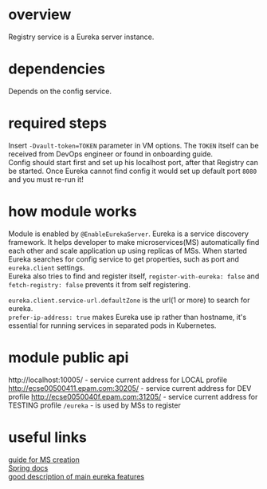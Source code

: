 # overview
Registry service is a Eureka server instance.

# dependencies
Depends on the config service.

# required steps
Insert `-Dvault-token=TOKEN` parameter in VM options. The `TOKEN` itself can be received from DevOps engineer or found in onboarding guide.  
Config should start first and set up his localhost port, after that Registry can be started. Once Eureka cannot find
config it would set up default port `8080` and you must re-run it!

# how module works
Module is enabled by `@EnableEurekaServer`. Eureka is a service discovery framework. It helps developer to make
microservices(MS) automatically find each other and scale application up using replicas of MSs.
When started Eureka searches for config service to get properties, such as port and `eureka.client` settings.  
Eureka also tries to find and register itself, `register-with-eureka: false` and `fetch-registry: false` prevents it 
from self registering.

`eureka.client.service-url.defaultZone` is the url(1 or more) to search for eureka.  
`prefer-ip-address: true` makes Eureka use ip rather than hostname, it's essential for running services in separated pods 
in Kubernetes.  

# module public api
http://localhost:10005/ - service current address for LOCAL profile  
http://ecse00500411.epam.com:30205/ - service current address for DEV profile
http://ecse0050040f.epam.com:31205/ - service current address for TESTING profile
`/eureka` - is used by MSs to register  

# useful links
[guide for MS creation](https://kb.epam.com/display/EPMLSTR/Create+new+microservice)  
[Spring docs](https://cloud.spring.io/spring-cloud-netflix/multi/multi_spring-cloud-eureka-server.html)  
[good description of main eureka features](https://www.baeldung.com/spring-cloud-netflix-eureka)  
